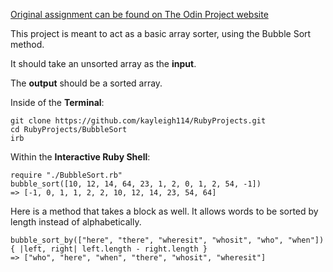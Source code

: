 [Original assignment can be found on The Odin Project website](https://www.theodinproject.com/courses/ruby-programming/lessons/advanced-building-blocks?ref=lnav)

This project is meant to act as a basic array sorter,
using the Bubble Sort method.


It should take an unsorted array as the **input**.


The **output** should be a sorted array.



Inside of the **Terminal**:


```
git clone https://github.com/kayleigh114/RubyProjects.git
cd RubyProjects/BubbleSort
irb
```


Within the **Interactive Ruby Shell**:
```
require "./BubbleSort.rb"
bubble_sort([10, 12, 14, 64, 23, 1, 2, 0, 1, 2, 54, -1])
=> [-1, 0, 1, 1, 2, 2, 10, 12, 14, 23, 54, 64]
```



Here is a method that takes a block as well.
It allows words to be sorted by length instead of alphabetically.
```
bubble_sort_by(["here", "there", "wheresit", "whosit", "who", "when"]) { |left, right| left.length - right.length }
=> ["who", "here", "when", "there", "whosit", "wheresit"]
```
